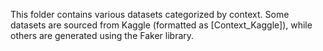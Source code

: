 This folder contains various datasets categorized by context. Some datasets are sourced from Kaggle (formatted as [Context_Kaggle]), while others are generated using the Faker library.
